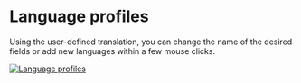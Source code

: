 # Language profiles

Using the user-defined translation, you can change the name of the desired fields or add new languages within a few mouse clicks.

[![Language profiles](../assets/images/en/system-administration/administration/data-view/language-profiles/1-lp.png)](../assets/images/en/system-administration/administration/data-view/language-profiles/1-lp.png)
